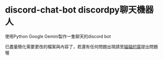 # discord-chat-bot discordpy聊天機器人
使用Python Google Gemini製作一隻聊天的discord bot

已盡量簡化需要更改的檔案與內容了，若還有任何問題出現請至[貓貓的窩](https://discord.gg/2hMVBxuBrQ)提出問題喔
